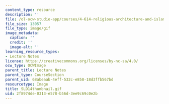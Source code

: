 ```yaml
---
content_type: resource
description: ''
file: /ol-ocw-studio-app/courses/4-614-religious-architecture-and-islamic-cultures-fall-2002/2f8974de0313e578b56d3ee9c69c0e2b_SLD14thumbnail.gif
file_size: 13057
file_type: image/gif
image_metadata:
  caption: ''
  credit: ''
  image-alt: ''
learning_resource_types:
- Lecture Notes
license: https://creativecommons.org/licenses/by-nc-sa/4.0/
ocw_type: OCWImage
parent_title: Lecture Notes
parent_type: CourseSection
parent_uid: 68abeaab-4eff-532c-e858-18d3ffb567bd
resourcetype: Image
title: SLD14thumbnail.gif
uid: 2f8974de-0313-e578-b56d-3ee9c69c0e2b
---
```

